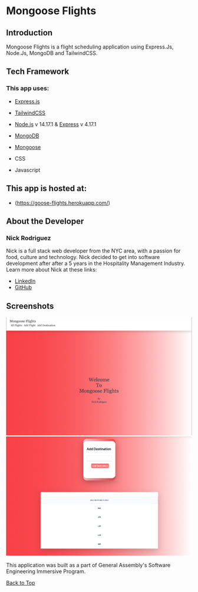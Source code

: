 <a id='top'></a>

# Mongoose Flights
## Introduction

Mongoose Flights is a flight scheduling application using Express.Js, Node.Js, MongoDB and TailwindCSS. 



## Tech Framework
### This app uses:
* [Express.js](https://reactjs.org/)
* [TailwindCSS](https://tailwindcss.com/)
* [Node.js](https://nodejs.org/en/) v 14.17.1 & [Express](https://expressjs.com/) v 4.17.1

* [MongoDB](https://www.mongodb.com/cloud/atlas)
* [Mongoose](https://www.npmjs.com/package/mongoose)

* CSS
* Javascript
  
## This app is hosted at: 
* (https://goose-flights.herokuapp.com/)



## About the Developer

### Nick Rodriguez

Nick is a full stack web developer from the NYC area, with a passion for food, culture and technology. Nick decided to get into software development after after a 5 years in the Hospitality Management Industry. Learn more about Nick at these links:

* [LinkedIn](https://www.linkedin.com/in/nicholas-r-rodriguez/)
* [GitHub](https://github.com/nrayrod1016)


## Screenshots

![Screenshot 1](public/screenshots/FlightsHome.png)
![Screenshot 2](public/screenshots/flightsdestination.png)



This application was built as a part of General Assembly's Software Engineering Immersive Program.  

[Back to Top](#top)

